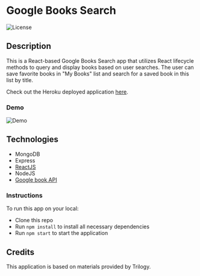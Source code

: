 # Google Books Search

![License](https://img.shields.io/github/license/uyennguyen30696/react-google-books?style=plastic)

## Description

This is a React-based Google Books Search app that utilizes React lifecycle methods to query and display books based on user searches. The user can save favorite books in "My Books" list and search for a saved book in this list by title.

Check out the Heroku deployed application [here](https://google-books-search-by-uyen.herokuapp.com/).

### Demo

![Demo](./gif/demo.gif)

## Technologies

* MongoDB
* Express
* [ReactJS](https://reactjs.org/)
* NodeJS
* [Google book API](https://developers.google.com/books/docs/v1/getting_started)

### Instructions

To run this app on your local:
* Clone this repo
* Run `npm install` to install all necessary dependencies
* Run `npm start` to start the application 

## Credits

This application is based on materials provided by Trilogy.
